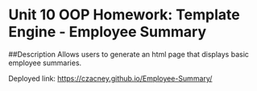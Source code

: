 # Unit 10 OOP Homework: Template Engine - Employee Summary

##Description
Allows users to generate an html page that displays basic employee summaries.

Deployed link: https://czacney.github.io/Employee-Summary/

